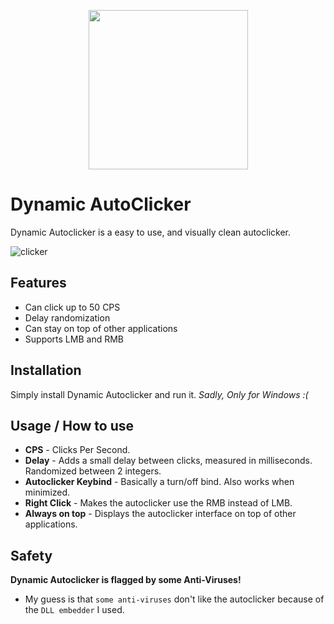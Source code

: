 <p align="center">
  <img align="center" width="255" height="255" src="https://user-images.githubusercontent.com/102482751/189436034-9eec523a-1e61-4825-a381-9d0cdc1fba6e.jpg">
</p>

# Dynamic AutoClicker

Dynamic Autoclicker is a easy to use, and visually clean autoclicker.

![clicker](https://user-images.githubusercontent.com/102482751/189433896-a49466fb-2e3f-4c72-aa98-804aedf40ada.png)

## Features

- Can click up to 50 CPS
- Delay randomization
- Can stay on top of other applications
- Supports LMB and RMB

## Installation

Simply install Dynamic Autoclicker and run it. *Sadly, Only for Windows :(*

## Usage / How to use

- **CPS** - Clicks Per Second.
- **Delay** - Adds a small delay between clicks, measured in milliseconds. Randomized between 2 integers.
- **Autoclicker Keybind** - Basically a turn/off bind. Also works when minimized.
- **Right Click** - Makes the autoclicker use the RMB instead of LMB.
- **Always on top** - Displays the autoclicker interface on top of other applications.

## Safety

**Dynamic Autoclicker is flagged by some Anti-Viruses!**
- My guess is that ``some anti-viruses`` don't like the autoclicker because of the ``DLL embedder`` I used.
